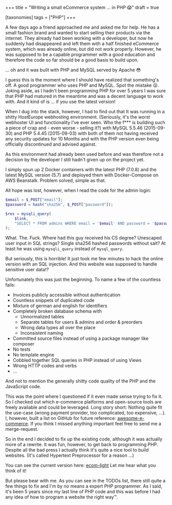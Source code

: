 +++
title = "Writing a small eCommerce system … in PHP 😱"
draft = true

[taxonomies]
tags = ["PHP"]
+++

A few days ago a friend approached me and asked me for help.
He has a small fashion brand and wanted to start selling
their products via the internet.
They already had been working with a developer, but now
he suddenly had disappeared and left them with a half finished
eCommerce system, which was already online, but did not work properly.
However, he was supposed to be a capable programmer with
a good education and therefore the code so far should be
a good basis to build upon.

… oh and it was built with PHP and MySQL served by Apache 😳

I guess this is the moment where I should have realized
that something's off.
A good programmer who uses PHP and MySQL.
Spot the mistake 😜.
Joking aside, as I hadn't been programming PHP for over 5 years
I was sure that PHP had matured in the meantime and was a
decent language to work with.
And it kind of is … if you use the latest version!

When I dug into the stack, however, I had to find out
that It was running in a shitty HostEurope webhosting
environment.
(Seriously, it's the worst webhoster UI and functionality I've ever seen.
Who the f*** is building such a piece of crap and - even worse - selling it?)
with MySQL 5.5.46 (2015-09-30) and PHP 5.4.45 (2015-09-03)
with both of them not having received any security updates
for 10 Months and with the PHP version even being officially discontinued
and advised against.

As this environment had already been used before and was therefore
not a decision by the developer I still hadn't given up on the project yet.

I simply spun up 2 Docker containers with the latest PHP (7.0.8)
and the latest MySQL version (5.7) and deployed them with Docker-Compose
on AWS Beanstalk.
Problem solved, simple as that.

All hope was lost, however, when I read the code for the admin login:

```php
$email = $_POST["email"];
$password = hash("sha256", $_POST["password"]);

$res = mysqli_query(
    $link,
    "SELECT * FROM admins WHERE email = '$email' AND password = '$password'"
);
```

What. The. Fuck.
Where had this guy received his CS degree?
Unescaped user input in SQL strings?
Single sha256 hashed passwords without salt?
At least he was using `mysqli_query` instead of `mysql_query`.

But seriously, this is horrible!
It just took me few minutes to hack the online version with an SQL injection.
And this website was supposed to handle sensitive user data!?

Unfortunately this was just the beginning.
To name a few of the countless fails:

- Invoices publicly accessible without authentication
- Countless snippets of duplicated code
- Mixture of german and english for identifiers
- Completely broken database schema with
    - Unnormalized tables
    - Separate tables for users & admins and order & preorders
    - Wrong data types all over the place
    - Inconsistent naming
- Committed source files instead of using a package manager like composer
- No tests
- No template engine
- Cobbled together SQL queries in PHP instead of using Views
- Wrong HTTP codes and verbs
- …

And not to mention the generally shitty code quality
of the PHP and the JavaScript code.

This was the point where I questioned if it even made sense trying to fix it.
So I checked out which e-commerce platforms and open-source tools
are freely available and could be leveraged.
Long story short: Nothing quite fit the use-case
(wrong payment provider, too complicated, too expensive, …).
I, however, built a list on GitHub for future reference: [awesome-e-commerce].
If you think I missed anything important feel free to send me a merge-request.

So in the end I decided to fix up the existing code,
although it was actually more of a rewrite.
It was fun, however, to get back to programming PHP.
Despite all the bad press I actually think it's
quite a nice tool to build websites.
(It's called Hypertext Preprocessor for a reason …)

You can see the current version here: [ecom-light]
Let me hear what you think of it!

But please bear with me.
As you can see in the TODOs list, there still quite a few things to fix
and I'm by no means a expert PHP programmer.
As I said, it's been 5 years since my last line of PHP code and
this was before I had any idea of how to program a website the right way™.

[awesome-e-commerce]: https://github.com/ad-si/awesome-e-commerce
[ecom-light]: https://github.com/ad-si/ecom-light
